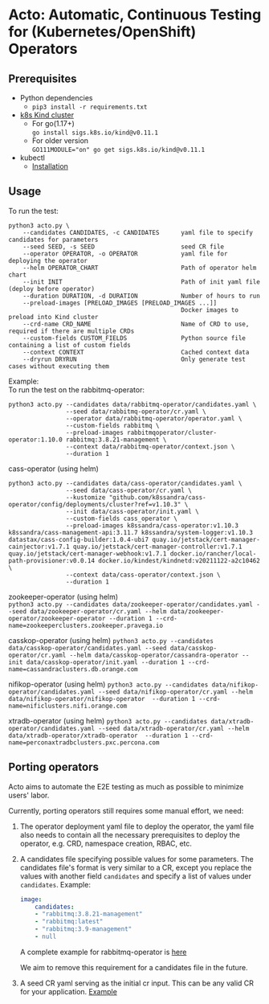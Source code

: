 # Acto: Automatic, Continuous Testing for (Kubernetes/OpenShift) Operators

## Prerequisites
- Python dependencies
    - `pip3 install -r requirements.txt`
- [k8s Kind cluster](https://kind.sigs.k8s.io/)  
    - For go(1.17+)  
    `go install sigs.k8s.io/kind@v0.11.1`
    - For older version  
    `GO111MODULE="on" go get sigs.k8s.io/kind@v0.11.1`
- kubectl
    - [Installation](https://kubernetes.io/docs/tasks/tools/install-kubectl-linux/)

## Usage
To run the test:  
```
python3 acto.py \
    --candidates CANDIDATES, -c CANDIDATES      yaml file to specify candidates for parameters
    --seed SEED, -s SEED                        seed CR file
    --operator OPERATOR, -o OPERATOR            yaml file for deploying the operator
    --helm OPERATOR_CHART                       Path of operator helm chart
    --init INIT                                 Path of init yaml file (deploy before operator)
    --duration DURATION, -d DURATION            Number of hours to run
    --preload-images [PRELOAD_IMAGES [PRELOAD_IMAGES ...]]
                                                Docker images to preload into Kind cluster
    --crd-name CRD_NAME                         Name of CRD to use, required if there are multiple CRDs
    --custom-fields CUSTOM_FIELDS               Python source file containing a list of custom fields
    --context CONTEXT                           Cached context data
    --dryrun DRYRUN                             Only generate test cases without executing them
```

Example:  
To run the test on the rabbitmq-operator:  
```console
python3 acto.py --candidates data/rabbitmq-operator/candidates.yaml \
                --seed data/rabbitmq-operator/cr.yaml \
                --operator data/rabbitmq-operator/operator.yaml \
                --custom-fields rabbitmq \
                --preload-images rabbitmqoperator/cluster-operator:1.10.0 rabbitmq:3.8.21-management \
                --context data/rabbitmq-operator/context.json \
                --duration 1
```

cass-operator (using helm)   
```
python3 acto.py --candidates data/cass-operator/candidates.yaml \
                --seed data/cass-operator/cr.yaml \
                --kustomize "github.com/k8ssandra/cass-operator/config/deployments/cluster?ref=v1.10.3" \
                --init data/cass-operator/init.yaml \
                --custom-fields cass_operator \
                --preload-images k8ssandra/cass-operator:v1.10.3 k8ssandra/cass-management-api:3.11.7 k8ssandra/system-logger:v1.10.3 datastax/cass-config-builder:1.0.4-ubi7 quay.io/jetstack/cert-manager-cainjector:v1.7.1 quay.io/jetstack/cert-manager-controller:v1.7.1 quay.io/jetstack/cert-manager-webhook:v1.7.1 docker.io/rancher/local-path-provisioner:v0.0.14 docker.io/kindest/kindnetd:v20211122-a2c10462 \
                --context data/cass-operator/context.json \
                --duration 1
```

zookeeper-operator (using helm)  
`python3 acto.py --candidates data/zookeeper-operator/candidates.yaml --seed data/zookeeper-operator/cr.yaml --helm data/zookeeper-operator/zookeeper-operator --duration 1 --crd-name=zookeeperclusters.zookeeper.pravega.io`

casskop-operator (using helm)
`python3 acto.py --candidates data/casskop-operator/candidates.yaml --seed data/casskop-operator/cr.yaml --helm data/casskop-operator/cassandra-operator --init data/casskop-operator/init.yaml --duration 1 --crd-name=cassandraclusters.db.orange.com`

nifikop-operator (using helm)
`python3 acto.py --candidates data/nifikop-operator/candidates.yaml --seed data/nifikop-operator/cr.yaml --helm data/nifikop-operator/nifikop-operator  --duration 1 --crd-name=nificlusters.nifi.orange.com`

xtradb-operator (using helm)
`python3 acto.py --candidates data/xtradb-operator/candidates.yaml --seed data/xtradb-operator/cr.yaml --helm data/xtradb-operator/xtradb-operator  --duration 1 --crd-name=perconaxtradbclusters.pxc.percona.com`


## Porting operators
Acto aims to automate the E2E testing as much as possible to minimize users' labor.

Currently, porting operators still requires some manual effort, we need:
1. The operator deployment yaml file to deploy the operator, the yaml file also needs to contain all the necessary prerequisites to deploy the operator, e.g. CRD, namespace creation, RBAC, etc.
2. A candidates file specifying possible values for some parameters. The candidates file's format is very similar to a CR, except you replace the values with another field `candidates` and specify a list of values under `candidates`. Example:
    ```yaml
    image:
        candidates:
        - "rabbitmq:3.8.21-management"
        - "rabbitmq:latest"
        - "rabbitmq:3.9-management"
        - null
    ```
    A complete example for rabbitmq-operator is [here](data/rabbitmq-operator/candidates.yaml)

    We aim to remove this requirement for a candidates file in the future.
3. A seed CR yaml serving as the initial cr input. This can be any valid CR for your application. [Example](data/rabbitmq-operator/cr.yaml)

